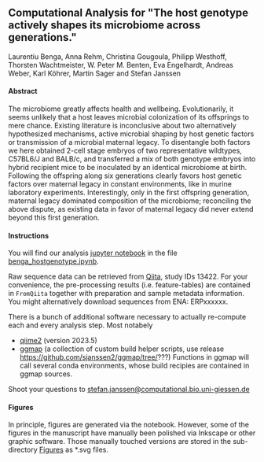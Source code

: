 ## Computational Analysis for "The host genotype actively shapes its microbiome across generations."

Laurentiu Benga, Anna Rehm, Christina Gougoula, Philipp Westhoff, Thorsten Wachtmeister, W. Peter M. Benten, Eva Engelhardt, Andreas Weber, Karl Köhrer, Martin Sager and Stefan Janssen

#### Abstract
The microbiome greatly affects health and wellbeing. Evolutionarily, it seems unlikely that a host leaves microbial colonization of its offsprings to mere chance. Existing literature is inconclusive about two alternatively hypothesized mechanisms, active microbial shaping by host genetic factors or transmission of a microbial maternal legacy. To disentangle both factors we here obtained 2-cell stage embryos of two representative wildtypes, C57BL6/J and BALB/c, and transferred a mix of both genotype embryos into hybrid recipient mice to be inoculated by an identical microbiome at birth. Following the offspring along six generations clearly favors host genetic factors over maternal legacy in constant environments, like in murine laboratory experiments. Interestingly, only in the first offspring generation, maternal legacy dominated composition of the microbiome; reconciling the above dispute, as existing data in favor of maternal legacy did never extend beyond this first generation.

#### Instructions
You will find our analysis [jupyter notebook](https://jupyter.org/) in the file [benga_hostgenotype.ipynb](benga_hostgenotype.ipynb).

Raw sequence data can be retrieved from [Qiita](https://qiita.ucsd.edu/), study IDs 13422. For your convenience, the pre-processing results (i.e. feature-tables) are contained in `FromQiita` together with preparation and sample metadata information.
You might alternatively download sequences from ENA: ERPxxxxxx.

There is a bunch of additional software necessary to actually re-compute each and every analysis step. Most notabely
  - [qiime2](qiime2.org/) (version 2023.5)
  - [ggmap](https://github.com/sjanssen2/ggmap) (a collection of custom build helper scripts, use release https://github.com/sjanssen2/ggmap/tree/???)
Functions in ggmap will call several conda environments, whose build recipies are contained in ggmap sources.

Shoot your questions to stefan.janssen@computational.bio.uni-giessen.de

#### Figures
In principle, figures are generated via the notebook. However, some of the figures in the manuscript have manually been polished via Inkscape or other graphic software. Those manually touched versions are stored in the sub-directory [Figures](Figures) as \*.svg files.
